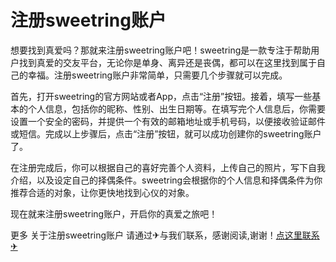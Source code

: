 # 注册sweetring账户

想要找到真爱吗？那就来注册sweetring账户吧！sweetring是一款专注于帮助用户找到真爱的交友平台，无论你是单身、离异还是丧偶，都可以在这里找到属于自己的幸福。注册sweetring账户非常简单，只需要几个步骤就可以完成。

首先，打开sweetring的官方网站或者App，点击“注册”按钮。接着，填写一些基本的个人信息，包括你的昵称、性别、出生日期等。在填写完个人信息后，你需要设置一个安全的密码，并提供一个有效的邮箱地址或手机号码，以便接收验证邮件或短信。完成以上步骤后，点击“注册”按钮，就可以成功创建你的sweetring账户了。

在注册完成后，你可以根据自己的喜好完善个人资料，上传自己的照片，写下自我介绍，以及设定自己的择偶条件。sweetring会根据你的个人信息和择偶条件为你推荐合适的对象，让你更快地找到心仪的对象。

现在就来注册sweetring账户，开启你的真爱之旅吧！

更多 关于注册sweetring账户 请通过✈与我们联系，感谢阅读,谢谢！[点这里联系✈](https://d.k02.cc)